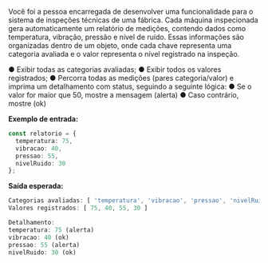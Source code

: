 Você foi a pessoa encarregada de desenvolver uma funcionalidade para o sistema de inspeções técnicas de uma fábrica. Cada máquina inspecionada gera automaticamente um relatório de medições, contendo dados como temperatura, vibração, pressão e nível de ruído. Essas informações são organizadas dentro de um objeto, onde cada chave representa uma categoria avaliada e o valor representa o nível registrado na inspeção.

● Exibir todas as categorias avaliadas;
● Exibir todos os valores registrados;
● Percorra todas as medições (pares categoria/valor) e imprima um detalhamento com status, seguindo a seguinte lógica:
● Se o valor for maior que 50, mostre a mensagem (alerta)
● Caso contrário, mostre (ok)

**Exemplo de entrada:**

```ts
const relatorio = {
  temperatura: 75,
  vibracao: 40,
  pressao: 55,
  nivelRuido: 30
};

```



**Saída esperada:**

```ts
Categorias avaliadas: [ 'temperatura', 'vibracao', 'pressao', 'nivelRuido' ]
Valores registrados: [ 75, 40, 55, 30 ]

Detalhamento:
temperatura: 75 (alerta)
vibracao: 40 (ok)
pressao: 55 (alerta)
nivelRuido: 30 (ok)
```